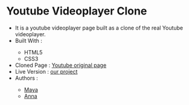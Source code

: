 <h1>Youtube Videoplayer Clone</h1>
<ul>
  <li>It is a youtube videoplayer page built as a clone of the real Youtube videoplayer.</li>
  <li>Built With : </li>
  <ul>
    <li>HTML5</li>
    <li>CSS3</li>
  </ul>
  <li>Cloned Page : <a href="https://www.youtube.com/watch?v=V74l_zS1x8E">Youtube original page</a></li>
  <li>Live Version : <a href="https://maya88en.github.io/Build-a-video/">our project</a>
  <li>Authors : </li>
  <ul>
    <li><a href="https://github.com/maya88en">Maya </a></li>
    <li><a href="https://github.com/Anna-Myzukina">Anna</a></li>
  </ul>
 </ul>
  

